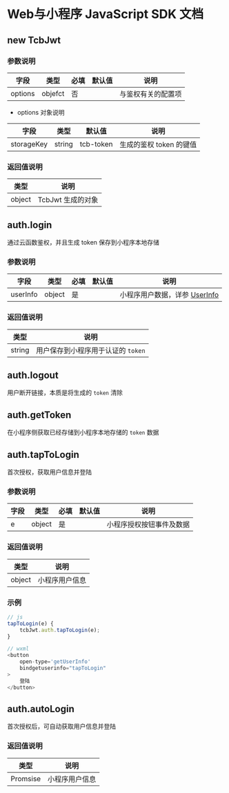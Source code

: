 # Web与小程序 JavaScript SDK 文档

## new TcbJwt

### 参数说明

| 字段 | 类型 | 必填 | 默认值 | 说明
| --- | --- | --- | --- | ---
| options | objefct | 否 | | 与鉴权有关的配置项

* options 对象说明

| 字段 | 类型 | 默认值 | 说明
| --- | --- | --- | ---
| storageKey | string | tcb-token | 生成的鉴权 token 的键值

### 返回值说明

|类型 | 说明
| --- | ---
| object | TcbJwt 生成的对象


## auth.login

通过云函数鉴权，并且生成 token 保存到小程序本地存储

### 参数说明

| 字段 | 类型 | 必填 | 默认值 | 说明
| --- | --- | --- | --- | ---
| userInfo | object | 是 | | 小程序用户数据，详参 [UserInfo](https://developers.weixin.qq.com/miniprogram/dev/api/UserInfo.html)

### 返回值说明

|类型 | 说明
| --- | ---
| string | 用户保存到小程序用于认证的 `token`

## auth.logout

用户断开链接，本质是将生成的 `token` 清除

## auth.getToken

在小程序侧获取已经存储到小程序本地存储的 `token` 数据

## auth.tapToLogin

首次授权，获取用户信息并登陆

### 参数说明

| 字段 | 类型 | 必填 | 默认值 | 说明
| --- | --- | --- | --- | ---
| e | object | 是 | | 小程序授权按钮事件及数据

### 返回值说明

|类型 | 说明
| --- | ---
| object | 小程序用户信息

### 示例
```js
// js
tapToLogin(e) {
    tcbJwt.auth.tapToLogin(e);
}

// wxml
<button
    open-type='getUserInfo'
    bindgetuserinfo="tapToLogin"
>
    登陆
</button>

```

## auth.autoLogin

首次授权后，可自动获取用户信息并登陆

### 返回值说明

|类型 | 说明
| --- | ---
| Promsise<UserInfo> | 小程序用户信息
